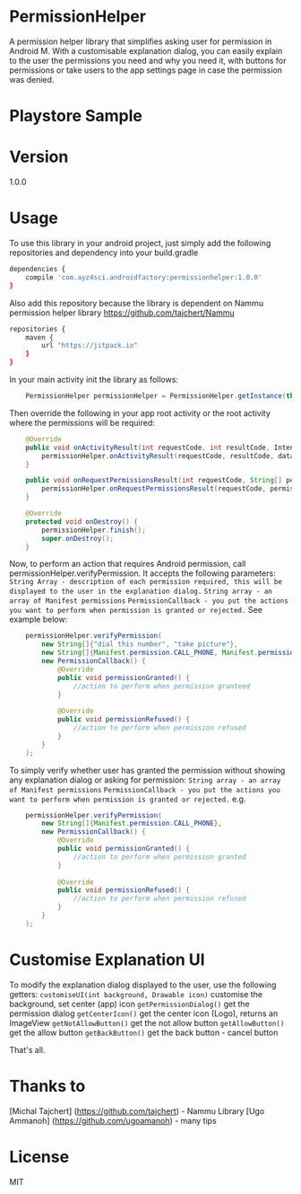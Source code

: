 # PermissionHelper

A permission helper library that simplifies asking user for permission in Android M. With a customisable explanation dialog, you can easily explain to the user the permissions you need and why you need it, with buttons for permissions or take users to the app settings page in case the permission was denied.

# Playstore Sample


# Version

1.0.0

# Usage
To use this library in your android project, just simply add the following repositories and dependency into your build.gradle

```sh
dependencies {
    compile 'com.ayz4sci.androidfactory:permissionhelper:1.0.0'
}
```

Also add this repository because the library is dependent on Nammu permission helper library https://github.com/tajchert/Nammu
```sh
repositories {
    maven {
        url "https://jitpack.io"
    }
}
```

In your main activity init the library as follows:

```java
    PermissionHelper permissionHelper = PermissionHelper.getInstance(this);
```

Then override the following in your app root activity or the root activity where the permissions will be required:
```java
    @Override
    public void onActivityResult(int requestCode, int resultCode, Intent data) {
        permissionHelper.onActivityResult(requestCode, resultCode, data);
    }

    public void onRequestPermissionsResult(int requestCode, String[] permissions, int[] grantResults) {
        permissionHelper.onRequestPermissionsResult(requestCode, permissions, grantResults);
    }

    @Override
    protected void onDestroy() {
        permissionHelper.finish();
        super.onDestroy();
    }
```

Now, to perform an action that requires Android permission, call permissionHelper.verifyPermission. It accepts the following parameters:
`String Array - description of each permission required, this will be displayed to the user in the explanation dialog.`
`String array - an array of Manifest permissions`
`PermissionCallback - you put the actions you want to perform when permission is granted or rejected.`
See example below:
```java
    permissionHelper.verifyPermission(
        new String[]{"dial this number", "take picture"},
        new String[]{Manifest.permission.CALL_PHONE, Manifest.permission.CAMERA}, 
        new PermissionCallback() {
            @Override
            public void permissionGranted() {
                //action to perform when permission granteed
            }
    
            @Override
            public void permissionRefused() {
                //action to perform when permission refused
            }
        }
    );
```

To simply verify whether user has granted the permission without showing any explanation dialog or asking for permission:
`String array - an array of Manifest permissions`
`PermissionCallback - you put the actions you want to perform when permission is granted or rejected.` 
e.g.
```java
    permissionHelper.verifyPermission(
        new String[]{Manifest.permission.CALL_PHONE}, 
        new PermissionCallback() {
            @Override
            public void permissionGranted() {
                //action to perform when permission granted
            }
    
            @Override
            public void permissionRefused() {
                //action to perform when permission refused
            }
        }
    );
```

# Customise Explanation UI
To modify the explanation dialog displayed to the user, use the following getters:
`customiseUI(int background, Drawable icon)` customise the background, set center (app) icon
`getPermissionDialog()` get the permission dialog
`getCenterIcon()` get the center icon (Logo), returns an ImageView
`getNotAllowButton()` get the not allow button
`getAllowButton()` get the allow button
`getBackButton()` get the back button - cancel button

That's all.
# Thanks to 
[Michal Tajchert] (https://github.com/tajchert) - Nammu Library
[Ugo Ammanoh] (https://github.com/ugoamanoh) - many tips

# License

MIT
